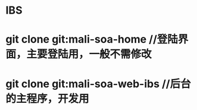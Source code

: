 # IBS
# git clone git:mali-soa-home    //登陆界面，主要登陆用，一般不需修改
# git clone git:mali-soa-web-ibs   //后台的主程序，开发用

